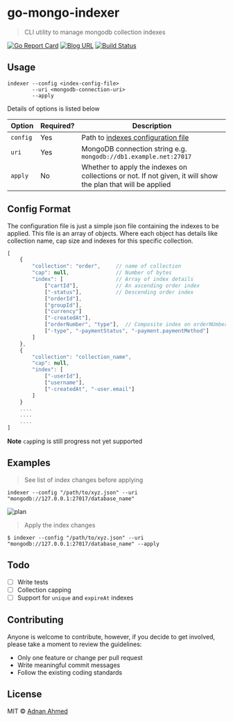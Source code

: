 # go-mongo-indexer

> CLI utility to manage mongodb collection indexes

[![Go Report Card](https://goreportcard.com/badge/github.com/idnan/go-mongo-indexer)](https://goreportcard.com/report/github.com/idnan/go-mongo-indexer)
[![Blog URL](https://img.shields.io/badge/Author-blog-green.svg?style=flat-square)](https://adnanahmed.info)
[![Build Status](https://travis-ci.org/idnan/go-mongo-indexer.svg?branch=master)](https://travis-ci.org/idnan/go-mongo-indexer)

## Usage

```shell
indexer --config <index-config-file> 
        --uri <mongodb-connection-uri>
        --apply
```

Details of options is listed below

| **Option** | **Required?** | **Description** |
|------------|--------|-------|
| `config` | Yes | Path to [indexes configuration file](#config-format) |
| `uri`    | Yes | MongoDB connection string e.g. `mongodb://db1.example.net:27017` |
| `apply`  | No  | Whether to apply the indexes on collections or not. If not given, it will show the plan that will be applied |


## Config Format

The configuration file is just a simple json file containing the indexes to be applied. This file is an array of objects. Where each object has details like collection name, cap size and indexes for this specific collection.
```javascript
[
    {
        "collection": "order",     // name of collection
        "cap": null,               // Number of bytes 
        "index": [                 // Array of index details
            ["cartId"],            // An ascending order index
            ["-status"],           // Descending order index
            ["orderId"],
            ["groupId"],
            ["currency"]
            ["-createdAt"],
            ["orderNumber", "type"],  // Composite index on orderNUmber and type
            ["-type", "-paymentStatus", "-payment.paymentMethod"]
        ]
    },
    {
        "collection": "collection_name",
        "cap": null,
        "index": [
            ["-userId"],
            ["username"],
            ["-createdAt", "-user.email"]
        ]
    }
    ....
    ....
    ....
]
```

**Note** `cap`ping is still progress not yet supported

## Examples

> See list of index changes before applying

```shell
indexer --config "/path/to/xyz.json" --uri "mongodb://127.0.0.1:27017/database_name"
```

![plan](https://i.imgur.com/3yj4gMh.png)

> Apply the index changes
```shell
$ indexer --config "/path/to/xyz.json" --uri "mongodb://127.0.0.1:27017/database_name" --apply
```

## Todo
* [ ] Write tests
* [ ] Collection capping
* [ ] Support for `unique` and `expireAt` indexes

## Contributing

Anyone is welcome to contribute, however, if you decide to get involved, please take a moment to review the guidelines:

* Only one feature or change per pull request
* Write meaningful commit messages
* Follow the existing coding standards

## License
MIT © [Adnan Ahmed](https://github.com/idnan)
